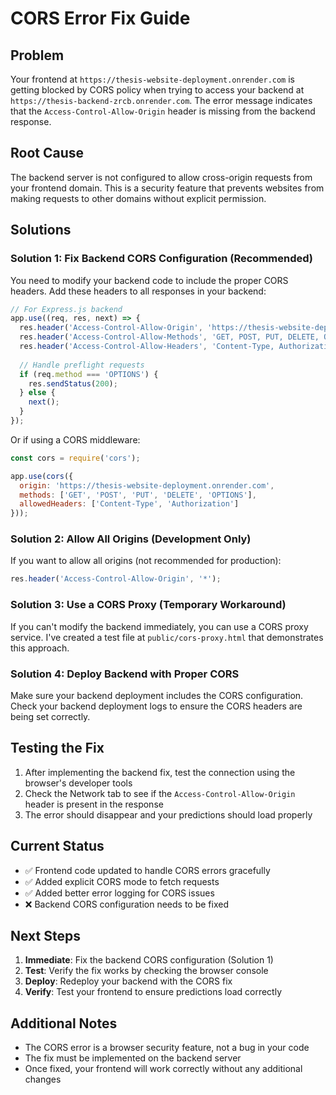 # CORS Error Fix Guide

## Problem
Your frontend at `https://thesis-website-deployment.onrender.com` is getting blocked by CORS policy when trying to access your backend at `https://thesis-backend-zrcb.onrender.com`. The error message indicates that the `Access-Control-Allow-Origin` header is missing from the backend response.

## Root Cause
The backend server is not configured to allow cross-origin requests from your frontend domain. This is a security feature that prevents websites from making requests to other domains without explicit permission.

## Solutions

### Solution 1: Fix Backend CORS Configuration (Recommended)

You need to modify your backend code to include the proper CORS headers. Add these headers to all responses in your backend:

```javascript
// For Express.js backend
app.use((req, res, next) => {
  res.header('Access-Control-Allow-Origin', 'https://thesis-website-deployment.onrender.com');
  res.header('Access-Control-Allow-Methods', 'GET, POST, PUT, DELETE, OPTIONS');
  res.header('Access-Control-Allow-Headers', 'Content-Type, Authorization');
  
  // Handle preflight requests
  if (req.method === 'OPTIONS') {
    res.sendStatus(200);
  } else {
    next();
  }
});
```

Or if using a CORS middleware:

```javascript
const cors = require('cors');

app.use(cors({
  origin: 'https://thesis-website-deployment.onrender.com',
  methods: ['GET', 'POST', 'PUT', 'DELETE', 'OPTIONS'],
  allowedHeaders: ['Content-Type', 'Authorization']
}));
```

### Solution 2: Allow All Origins (Development Only)

If you want to allow all origins (not recommended for production):

```javascript
res.header('Access-Control-Allow-Origin', '*');
```

### Solution 3: Use a CORS Proxy (Temporary Workaround)

If you can't modify the backend immediately, you can use a CORS proxy service. I've created a test file at `public/cors-proxy.html` that demonstrates this approach.

### Solution 4: Deploy Backend with Proper CORS

Make sure your backend deployment includes the CORS configuration. Check your backend deployment logs to ensure the CORS headers are being set correctly.

## Testing the Fix

1. After implementing the backend fix, test the connection using the browser's developer tools
2. Check the Network tab to see if the `Access-Control-Allow-Origin` header is present in the response
3. The error should disappear and your predictions should load properly

## Current Status

- ✅ Frontend code updated to handle CORS errors gracefully
- ✅ Added explicit CORS mode to fetch requests
- ✅ Added better error logging for CORS issues
- ❌ Backend CORS configuration needs to be fixed

## Next Steps

1. **Immediate**: Fix the backend CORS configuration (Solution 1)
2. **Test**: Verify the fix works by checking the browser console
3. **Deploy**: Redeploy your backend with the CORS fix
4. **Verify**: Test your frontend to ensure predictions load correctly

## Additional Notes

- The CORS error is a browser security feature, not a bug in your code
- The fix must be implemented on the backend server
- Once fixed, your frontend will work correctly without any additional changes
